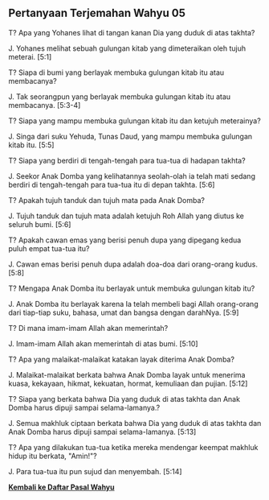 ﻿## Pertanyaan Terjemahan Wahyu 05 ##

T? Apa yang Yohanes lihat di tangan kanan Dia yang duduk di atas takhta?

J. Yohanes melihat sebuah gulungan kitab yang dimeteraikan oleh tujuh meterai. [5:1]

T? Siapa di bumi yang berlayak membuka gulungan kitab itu atau membacanya?

J. Tak seorangpun yang berlayak membuka gulungan kitab itu atau membacanya. [5:3-4]

T? Siapa yang mampu membuka gulungan kitab itu dan ketujuh meterainya?

J. Singa dari suku Yehuda, Tunas Daud, yang mampu membuka gulungan kitab itu. [5:5]

T? Siapa yang berdiri di tengah-tengah para tua-tua di hadapan takhta?

J. Seekor Anak Domba yang kelihatannya seolah-olah ia telah mati sedang berdiri di tengah-tengah para tua-tua itu di depan takhta. [5:6]

T? Apakah tujuh tanduk dan tujuh mata pada Anak Domba?

J. Tujuh tanduk dan tujuh mata adalah ketujuh Roh Allah yang diutus ke seluruh bumi. [5:6]

T? Apakah cawan emas yang berisi penuh dupa yang dipegang kedua puluh empat tua-tua itu?

J. Cawan emas berisi penuh dupa adalah doa-doa dari orang-orang kudus. [5:8]

T? Mengapa Anak Domba itu berlayak untuk membuka gulungan kitab itu?

J. Anak Domba itu berlayak karena Ia telah membeli bagi Allah orang-orang dari tiap-tiap suku, bahasa, umat dan bangsa dengan darahNya. [5:9]

T? Di mana imam-imam Allah akan memerintah?

J. Imam-imam Allah akan memerintah di atas bumi. [5:10]

T? Apa yang malaikat-malaikat katakan layak diterima Anak Domba?

J. Malaikat-malaikat berkata bahwa Anak Domba layak untuk menerima kuasa, kekayaan, hikmat, kekuatan, hormat, kemuliaan dan pujian. [5:12]

T? Siapa yang berkata bahwa Dia yang duduk di atas takhta dan Anak Domba harus dipuji sampai selama-lamanya.?

J. Semua makhluk ciptaan berkata bahwa Dia yang duduk di atas takhta dan Anak Domba harus dipuji sampai selama-lamanya. [5:13]

T? Apa yang dilakukan tua-tua ketika mereka mendengar keempat makhluk hidup itu berkata, "Amin!"?

J. Para tua-tua itu pun sujud dan menyembah. [5:14]

__[Kembali ke Daftar Pasal Wahyu](./)__

